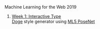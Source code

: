 Machine Learning for the Web 2019

1. [Week 1: Interactive Type](https://alicehgsun.github.io/MLW19/week1/)
<br>[Doge](https://en.wikipedia.org/wiki/Doge_(meme)) style generator using [ML5 PoseNet](https://ml5js.org/docs/posenet-webcam)
